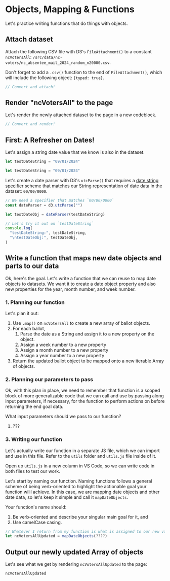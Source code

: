 # Objects, Mapping & Functions

Let's practice writing functions that do things with objects.

## Attach dataset

Attach the following CSV file with D3's `FileAttachment()` to a constant `ncVotersAll`: `/src/data/nc-voters/nc_absentee_mail_2024_random_n20000.csv`.

<p class="tip">
  Don't forget to add a <code>.csv()</code> function to the end of <code>FileAttachment()</code>, which will include the following object: <code>{typed: true}</code>.
</p>

```javascript
// Convert and attach!
```

## Render "ncVotersAll" to the page

Let's render the newly attached dataset to the page in a new codeblock.

```javascript
// Convert and render!
```

## First: A Refresher on Dates!

Let's assign a string date value that we know is also in the dataset.

```javascript
let testDateString = "09/01/2024"
```

```js
let testDateString = "09/01/2024"
```

Let's create a date parser with D3's `utcParse()` that requires a [date string specifier](https://d3js.org/d3-time-format#locale_format) scheme that matches our String representation of date data in the dataset: `00/00/0000`.

```javascript
// We need a specifier that matches `00/00/0000`
const dateParser = d3.utcParse("")

let testDateObj = dateParser(testDateString)

// Let's try it out on `testDateString`
console.log(
  "testDateString:", testDateString,
  "\ntestDateObj:", testDateObj,
)
```

## Write a function that maps new date objects and parts to our data

Ok, here's the goal. Let's write a function that we can reuse to map date objects to datasets. We want it to create a date object property and also new properties for the year, month number, and week number.

### 1. Planning our function

Let's plan it out:

1. Use `.map()` on `ncVotersAll` to create a new array of ballot objects.
2. For each ballot,
    1. Parse the date as a String and assign it to a new property on the object.
    2. Assign a week number to a new property
    3. Assign a month number to a new property
    4. Assign a year number to a new property
3. Return the updated ballot object to be mapped onto a new iterable Array of objects.

### 2. Planning our parameters to pass

Ok, with this plan in place, we need to remember that function is a scoped block of more generalizable code that we can call and use by passing along input parameters, if necessary, for the function to perform actions on before returning the end goal data.

What input parameters should we pass to our function?

1. ???

### 3. Writing our function

Let's actually write our function in a separate JS file, which we can import and use in this file. Refer to the `utils` folder and `utils.js` file inside of it.

Open up `utils.js` in a new column in VS Code, so we can write code in both files to test our work.

Let's start by naming our function. Naming functions follows a general scheme of being verb-oriented to highlight the actionable goal your function wilil achieve. In this case, we are mapping date objects and other date data, so let's keep it simple and call it `mapDateObjects`.

<div class="tip">
  <p>
    Your function's name should:
  </p>
  <ol>
    <li>Be verb-oriented and describe your singular main goal for it, and
    <li>Use camelCase casing.
  </ol>
</div>

```javascript
// Whatever I return from my function is what is assigned to our new variable
let ncVotersAllUpdated = mapDateObjects(????)
```

## Output our newly updated Array of objects

Let's see what we get by rendering `ncVotersAllUpdated` to the page:

```javascript
ncVotersAllUpdated
```
